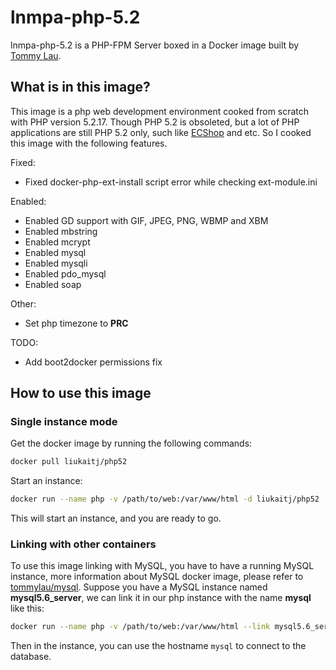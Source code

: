 # lnmpa-php-5.2

lnmpa-php-5.2 is a PHP-FPM Server boxed in a Docker image built by [Tommy Lau](http://tommy.net.cn/).

## What is in this image?

This image is a php web development environment cooked from scratch with PHP version 5.2.17. Though PHP 5.2 is obsoleted, but a lot of PHP applications are still PHP 5.2 only, such like [ECShop](http://www.ecshop.com/) and etc. So I cooked this image with the following features.

Fixed:

- Fixed docker-php-ext-install script error while checking ext-module.ini

Enabled:

- Enabled GD support with GIF, JPEG, PNG, WBMP and XBM
- Enabled mbstring
- Enabled mcrypt
- Enabled mysql
- Enabled mysqli
- Enabled pdo_mysql
- Enabled soap

Other:

- Set php timezone to **PRC**

TODO:

- Add boot2docker permissions fix

## How to use this image

### Single instance mode

Get the docker image by running the following commands:

```bash
docker pull liukaitj/php52
```

Start an instance:

```bash
docker run --name php -v /path/to/web:/var/www/html -d liukaitj/php52
```

This will start an instance, and you are ready to go.

### Linking with other containers

To use this image linking with MySQL, you have to have a running MySQL instance, more information about MySQL docker image, please refer to [tommylau/mysql](https://registry.hub.docker.com/u/tommylau/mysql/). Suppose you have a MySQL instance named **mysql5.6_server**, we can link it in our php instance with the name **mysql** like this:

```bash
docker run --name php -v /path/to/web:/var/www/html --link mysql5.6_server:mysql -d liukaitj/php52
```

Then in the instance, you can use the hostname `mysql` to connect to the database.
